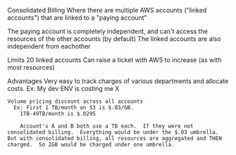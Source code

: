 Consolidated Billing
  Where there are multiple AWS accounts ("linked accounts") that are linked to a "paying account"

  The paying account is completely independent, and can't access the resources of the other accounts (by default)
    The linked accounts are also independent from eachother

  Limits
    20 linked accounts
      Can raise a ticket with AWS to increase (as with most resources)

  Advantages
    Very easy to track charges of various departments and allocate costs.
      Ex: My dev ENV is costing me X

    Volume pricing discount across all accounts
      Ex: First 1 TB/month on S3 is $.03/GB.
        1TB-49TB/month is $.0295

        Account's A and B both use a TB each.  If they were not consolidated billing.  Everything would be under the $.03 umbrella.  But with consolidated billing, all resources are aggregated and THEN charged.  So 2GB would be charged under one umbrella.